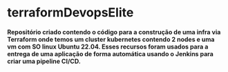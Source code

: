 # terraformDevopsElite

#### Repositório criado contendo o código para a construção de uma infra via Terraform onde temos um cluster kubernetes contendo 2 nodes e uma vm com SO linux Ubuntu 22.04. Esses recursos foram usados para a entrega de uma aplicação de forma automática usando o Jenkins para criar uma pipeline CI/CD.
